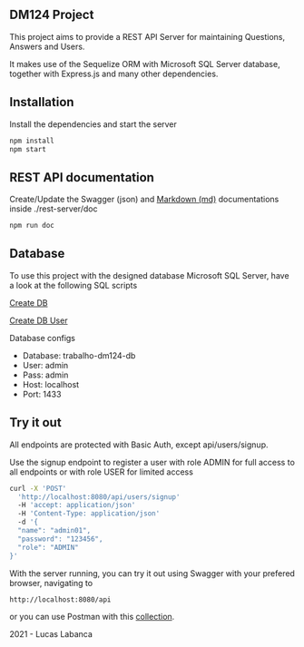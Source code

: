 ## DM124 Project

This project aims to provide a REST API Server for maintaining Questions, Answers and Users.

It makes use of the Sequelize ORM with Microsoft SQL Server database, together with Express.js and many other dependencies.

## Installation

Install the dependencies and start the server

```sh
npm install
npm start
```

## REST API documentation

Create/Update the Swagger (json) and [Markdown (md)](rest-server/doc/swagger_output.md) documentations inside ./rest-server/doc

```sh
npm run doc
```

## Database

To use this project with the designed database Microsoft SQL Server, have a look at the following SQL scripts

[Create DB](rest-server/sqlserver-scripts/create-database.sql)

[Create DB User](rest-server/sqlserver-scripts/create-user.sql)

Database configs

- Database: trabalho-dm124-db
- User: admin
- Pass: admin
- Host: localhost
- Port: 1433

## Try it out

All endpoints are protected with Basic Auth, except api/users/signup.

Use the signup endpoint to register a user with role ADMIN for full access to all endpoints or with role USER for limited access

```sh
curl -X 'POST'
  'http://localhost:8080/api/users/signup'
  -H 'accept: application/json'
  -H 'Content-Type: application/json'
  -d '{
  "name": "admin01",
  "password": "123456",
  "role": "ADMIN"
}'
```

With the server running, you can try it out using Swagger with your prefered browser, navigating to

```sh
http://localhost:8080/api
```

or you can use Postman with this [collection](rest-server/postman-collection/Requests.postman_collection.json).

2021 - Lucas Labanca